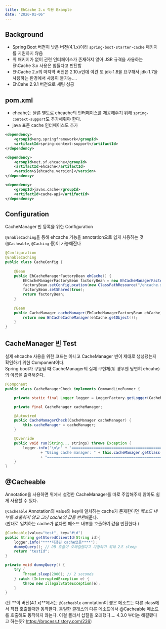 ```yaml
---
title: EhCache 2.x 적용 Example
date: "2020-01-06"
---
```


## Background
* Spring Boot 버전이 낮은 버전(4.1.x)이라 ```spring-boot-starter-cache``` 패키지를 지원하지 않음  
* 위 패키지가 없어 관련 인터페이스가 존재하지 않아 JSR 규격을 사용하는 EhCache 3.x 사용은 힘들다고 판단함
* EhCache 2.x의 마지막 버전은 2.10.x인데 이건 또 jdk-1.8을 요구해서 jdk-1.7을 사용하는 환경에서 사용이 불가능....
* EhCahe 2.9.1 버전으로 세팅 성공

## pom.xml

* ehcahe는 물론 별도로 ehcache의 인터페이스를 제공해주기 위해 ```spring-context-support```도 추가해줘야 한다.  
* java 표준 cache 인터페이스도 추가

```xml
<dependency>
    <groupId>org.springframework</groupId>
    <artifactId>spring-context-support</artifactId>
</dependency>

<dependency>
    <groupId>net.sf.ehcache</groupId>
    <artifactId>ehcache</artifactId>
    <version>${ehcache.version}</version>
</dependency>

<dependency>
    <groupId>javax.cache</groupId>
    <artifactId>cache-api</artifactId>
</dependency>
```

## Configuration

CacheManager 빈 등록을 위한 Configuration

```@EnableCaching```을 통해 ehcache 기능을 annotation으로 쉽게 사용하는 것(```@Cacheable```, ```@Caching``` 등)이 가능해진다

```java
@Configuration
@EnableCaching
public class CacheConfig {
	
	@Bean
	public EhCacheManagerFactoryBean ehCache() {
		EhCacheManagerFactoryBean factoryBean = new EhCacheManagerFactoryBean();
		factoryBean.setConfigLocation(new ClassPathResource("/ehcache.xml"));
		factoryBean.setShared(true);
		return factoryBean;
	}
	
	@Bean
	public CacheManager cacheManager(EhCacheManagerFactoryBean ehCache) {
		return new EhCacheCacheManager(ehCache.getObject());
	}
}
```

## CacheManager 빈 Test

실제 ehcache 사용을 위한 코드는 아니고 CacheManager 빈이 제대로 생성됐는지 확인하기 위한 Component이다.  
Spring boot가 구동될 때 CacheManager의 실제 구현체(위 경우엔 당연히 ehcahe)의 이름을 출력해준다.

```java
@Component
public class CacheManagerCheck implements CommandLineRunner {

    private static final Logger logger = LoggerFactory.getLogger(CacheManagerCheck.class);

    private final CacheManager cacheManager;

    @Autowired
    public CacheManagerCheck(CacheManager cacheManager) {
        this.cacheManager = cacheManager;
    }

    @Override
    public void run(String... strings) throws Exception {
        logger.info("\n\n" + "=========================================================\n"
                + "Using cache manager: " + this.cacheManager.getClass().getName() + "\n"
                + "=========================================================\n\n");
    }
}
```

## @Cacheable

Annotation을 사용하면 위에서 설정한 CacheManager를 따로 주입해주지 않아도 쉽게 사용할 수 있다.

```@Cacheable``` Annotation의 value와 key에 일치하는 cache가 존재한다면 *메소드 내부를 호출하지 않고  그냥 cache의 값을 반환*해준다.  
(반대로 일치하는 cache가 없다면 메소드 내부를 호출하여 값을 반환한다.)

```java
@Cacheable(value="test", key="#id")
public String getStoredClientId(String id){
    logger.info("****저장된 cache없음****");
    dummyQuery(); // DB 호출이 오래걸렸다고 가정하기 위해 2초 sleep
    return "testId";
}

private void dummyQuery() {
    try {
        Thread.sleep(2000); // 2 seconds
    } catch (InterruptedException e) {
        throw new IllegalStateException(e);
    }
}
```

(단 **이 버전(4.1.x)**에서는 ```@Cacheable``` annotation이 붙은 메소드는 다른 class에서 직접 호출할때만 동작한다. 동일한 클래스의 다른 메소드에서 @Cacheable 메소드를 호출해도 동작하지 않는다. 이걸 몰라서 삽질을 오래했다.... 4.3.0 부터는 해결됐다고 하는듯? https://brocess.tistory.com/236)
